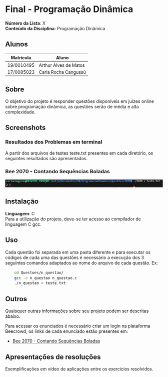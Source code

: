 # Final - Programação Dinâmica

**Número da Lista**: X<br>
**Conteúdo da Disciplina**: Programação Dinâmica<br>

## Alunos
|Matrícula | Aluno |
| -- | -- |
| 19/0010495  |  Arthur Alves de Matos |
| 17/0085023  |  Carla Rocha Cangussú |

## Sobre 
O objetivo do projeto é responder questões disponíveis em juízes online sobre programação dinâmica, as questões serão de média e alta complexidade.

## Screenshots

### Resultados dos Problemas em terminal
A partir dos arquivos de testes teste.txt presentes em cada diretório, os seguintes resultados são apresentados.

### Bee 2070 - Contando Sequências Boladas
![2070](/Screenshots/2070.png)

## Instalação 
**Linguagem**: C<br>
Para a utilização do projeto, deve-se ter acesso ao compilador de linguagem C gcc.

## Uso 
Cada questão foi separada em uma pasta diferente e para executar os códigos de cada uma das questões é necessário a execução dos 3 seguintes comandos adaptados ao nome do arquivo de cada questão. Ex:

```sh
    cd Questoes/n_questao/
    gcc -o n_questao n_questao.c
    ./n_questao < teste.txt
```
## Outros 
Quaisquer outras informações sobre seu projeto podem ser descritas abaixo.

Para acessar os enunciados é necessário criar um login na plataforma Beecrowd, os links de cada enunciado estão presentes em:

- [Bee 2070 - Contando Sequências Boladas](https://judge.beecrowd.com/pt/problems/view/2070)

## Apresentações de resoluções
Exemplificações em vídeo de aplicações entre os exercicios resolvidos.
